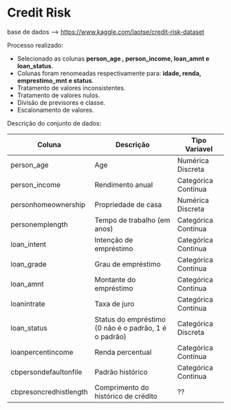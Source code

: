 
# Credit Risk
base de dados --> https://www.kaggle.com/laotse/credit-risk-dataset

Processo realizado:
* Selecionado as colunas **person_age , person_income, loan_amnt e loan_status**.
* Colunas foram renomeadas respectivamente para: **idade, renda, emprestimo_mnt e status**.
* Tratamento de valores inconsistentes.
* Tratamento de valores nulos.
* Divisão de previsores e classe.
* Escalonamento de valores.

Descrição do conjunto de dados:

| Coluna                | Descrição                                                 | Tipo Variavel |
|-----------------------|-----------------------------------------------------------|--------------------|
|person_age             | Age                                                       | Numérica Discreta  |
|person_income          | Rendimento anual                                          | Categórica Continua|
|personhomeownership    | Propriedade de casa                                       | Numérica Discreta  |
|personemplength        | Tempo de trabalho (em anos)                               | Categórica Continua|
|loan_intent            | Intenção de empréstimo                                    | Categórica Continua|
|loan_grade             | Grau de empréstimo                                        | Categórica Continua|
|loan_amnt              | Montante do empréstimo                                    | Categórica Continua|
|loanintrate            | Taxa de juro                                              | Categórica Continua|
|loan_status            | Status do empréstimo (0 não é o padrão, 1 é o padrão)     | Categórica Discreta|
|loanpercentincome      | Renda percentual                                          | Categórica Continua|
|cbpersondefaultonfile  | Padrão histórico                                          | Categórica Continua|
|cbpresoncredhistlength | Comprimento do histórico de crédito                       | ??                 |
